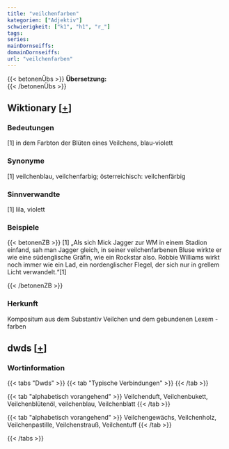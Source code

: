 ```yaml
---
title: "veilchenfarben"
kategorien: ["Adjektiv"]
schwierigkeit: ["k1", "h1", "r_"]
tags:
series:
mainDornseiffs:
domainDornseiffs:
url: "veilchenfarben"
---
```


{{< betonenÜbs >}}
**Übersetzung:**  
{{< /betonenÜbs >}}

## Wiktionary [[+](https://de.wiktionary.org/wiki/veilchenfarben)]

### Bedeutungen
[1] in dem Farbton der Blüten eines Veilchens, blau-violett  

### Synonyme
[1] veilchenblau, veilchenfarbig; österreichisch: veilchenfärbig  

### Sinnverwandte
[1] lila, violett  

### Beispiele
{{< betonenZB >}}
[1] „Als sich Mick Jagger zur WM in einem Stadion einfand, sah man Jagger gleich, in seiner veilchenfarbenen Bluse wirkte er wie eine südenglische Gräfin, wie ein Rockstar also. Robbie Williams wirkt noch immer wie ein Lad, ein nordenglischer Flegel, der sich nur in grellem Licht verwandelt.“[1]  

{{< /betonenZB >}}
### Herkunft
Kompositum aus dem Substantiv Veilchen und dem gebundenen Lexem -farben  



## dwds [[+](https://www.dwds.de/wb/veilchenfarben)]

### Wortinformation
{{< tabs "Dwds" >}}
{{< tab "Typische Verbindungen" >}}
{{< /tab >}}

{{< tab "alphabetisch vorangehend" >}}
Veilchenduft, Veilchenbukett, Veilchenblütenöl, veilchenblau, Veilchenblatt
{{< /tab >}}

{{< tab "alphabetisch vorangehend" >}}
Veilchengewächs, Veilchenholz, Veilchenpastille, Veilchenstrauß, Veilchentuff
{{< /tab >}}

{{< /tabs >}}

